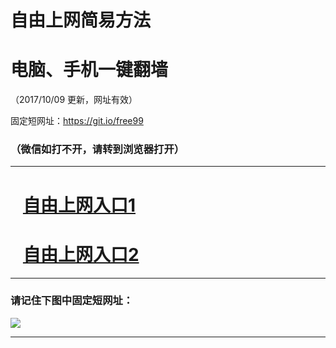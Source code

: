 ﻿# 自由上网简易方法

# 电脑、手机一键翻墙

（2017/10/09 更新，网址有效）

固定短网址：https://git.io/free99

### （微信如打不开，请转到浏览器打开）


***





# &nbsp;&nbsp; <a href="http://ft483132703.fwq-tz-1001.info/fwqtz01.html?t=10090013201 " target="_blank">自由上网入口1</a>
# &nbsp;&nbsp; <a href="http://ft304551511.fwq-tz-1002.info/fwqtz02.html?t=10090015524 " target="_blank">自由上网入口2</a>
***

### 请记住下图中固定短网址：

<img src="https://s3-us-west-2.amazonaws.com/fwq-1001/yjfq-20170905okok.png" /> 


***

